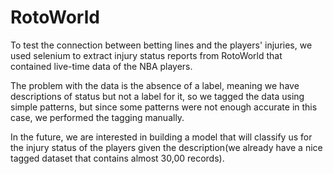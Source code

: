 # RotoWorld

To test the connection between betting lines and the players' injuries, we used selenium to extract injury status reports from RotoWorld that contained live-time data of the NBA players.

The problem with the data is the absence of a label, meaning we have descriptions of status but not a label for it, so we tagged the data using simple patterns, but since some patterns were not enough accurate in this case, we performed the tagging manually.


In the future, we are interested in building a model that will classify us for the injury status of the players given the description(we already have a nice tagged dataset that contains almost 30,00 records).
